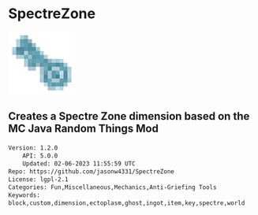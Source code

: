 # SpectreZone
<img src="https://raw.githubusercontent.com/jasonw4331/SpectreZone/98fb9b750ef337ca46a8c0a10ad0a0fced002cf4/icon.png" width="128" height="128" />

## Creates a Spectre Zone dimension based on the MC Java Random Things Mod
```properties
Version: 1.2.0
    API: 5.0.0
    Updated: 02-06-2023 11:55:59 UTC
Repo: https://github.com/jasonw4331/SpectreZone
License: lgpl-2.1
Categories: Fun,Miscellaneous,Mechanics,Anti-Griefing Tools
Keywords: block,custom,dimension,ectoplasm,ghost,ingot,item,key,spectre,world
```